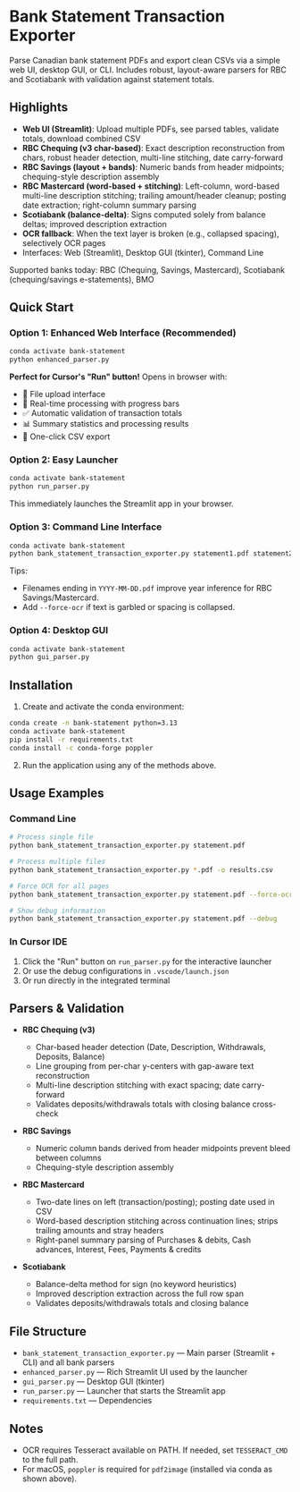 # Bank Statement Transaction Exporter

Parse Canadian bank statement PDFs and export clean CSVs via a simple web UI, desktop GUI, or CLI. Includes robust, layout-aware parsers for RBC and Scotiabank with validation against statement totals.

## Highlights

- **Web UI (Streamlit)**: Upload multiple PDFs, see parsed tables, validate totals, download combined CSV
- **RBC Chequing (v3 char-based)**: Exact description reconstruction from chars, robust header detection, multi-line stitching, date carry-forward
- **RBC Savings (layout + bands)**: Numeric bands from header midpoints; chequing-style description assembly
- **RBC Mastercard (word-based + stitching)**: Left-column, word-based multi-line description stitching; trailing amount/header cleanup; posting date extraction; right-column summary parsing
- **Scotiabank (balance-delta)**: Signs computed solely from balance deltas; improved description extraction
- **OCR fallback**: When the text layer is broken (e.g., collapsed spacing), selectively OCR pages
- Interfaces: Web (Streamlit), Desktop GUI (tkinter), Command Line

Supported banks today: RBC (Chequing, Savings, Mastercard), Scotiabank (chequing/savings e-statements), BMO

## Quick Start

### Option 1: Enhanced Web Interface (Recommended)
```bash
conda activate bank-statement
python enhanced_parser.py
```
**Perfect for Cursor's "Run" button!** Opens in browser with:
- 📁 File upload interface
- 🔄 Real-time processing with progress bars
- ✅ Automatic validation of transaction totals
- 📊 Summary statistics and processing results
- 💾 One-click CSV export

### Option 2: Easy Launcher
```bash
conda activate bank-statement
python run_parser.py
```
This immediately launches the Streamlit app in your browser.

### Option 3: Command Line Interface
```bash
conda activate bank-statement
python bank_statement_transaction_exporter.py statement1.pdf statement2.pdf
```
Tips:
- Filenames ending in `YYYY-MM-DD.pdf` improve year inference for RBC Savings/Mastercard.
- Add `--force-ocr` if text is garbled or spacing is collapsed.

### Option 4: Desktop GUI
```bash
conda activate bank-statement
python gui_parser.py
```

## Installation

1. Create and activate the conda environment:
```bash
conda create -n bank-statement python=3.13
conda activate bank-statement
pip install -r requirements.txt
conda install -c conda-forge poppler
```

2. Run the application using any of the methods above.

## Usage Examples

### Command Line
```bash
# Process single file
python bank_statement_transaction_exporter.py statement.pdf

# Process multiple files
python bank_statement_transaction_exporter.py *.pdf -o results.csv

# Force OCR for all pages
python bank_statement_transaction_exporter.py statement.pdf --force-ocr

# Show debug information
python bank_statement_transaction_exporter.py statement.pdf --debug
```

### In Cursor IDE
1. Click the "Run" button on `run_parser.py` for the interactive launcher
2. Or use the debug configurations in `.vscode/launch.json`
3. Or run directly in the integrated terminal

## Parsers & Validation

- **RBC Chequing (v3)**
  - Char-based header detection (Date, Description, Withdrawals, Deposits, Balance)
  - Line grouping from per-char y-centers with gap-aware text reconstruction
  - Multi-line description stitching with exact spacing; date carry-forward
  - Validates deposits/withdrawals totals with closing balance cross-check

- **RBC Savings**
  - Numeric column bands derived from header midpoints prevent bleed between columns
  - Chequing-style description assembly

- **RBC Mastercard**
  - Two-date lines on left (transaction/posting); posting date used in CSV
  - Word-based description stitching across continuation lines; strips trailing amounts and stray headers
  - Right-panel summary parsing of Purchases & debits, Cash advances, Interest, Fees, Payments & credits

- **Scotiabank**
  - Balance-delta method for sign (no keyword heuristics)
  - Improved description extraction across the full row span
  - Validates deposits/withdrawals totals and closing balance

## File Structure
- `bank_statement_transaction_exporter.py` — Main parser (Streamlit + CLI) and all bank parsers
- `enhanced_parser.py` — Rich Streamlit UI used by the launcher
- `gui_parser.py` — Desktop GUI (tkinter)
- `run_parser.py` — Launcher that starts the Streamlit app
- `requirements.txt` — Dependencies

## Notes

- OCR requires Tesseract available on PATH. If needed, set `TESSERACT_CMD` to the full path.
- For macOS, `poppler` is required for `pdf2image` (installed via conda as shown above).
